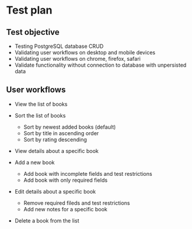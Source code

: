 # Test plan

## Test objective
- Testing PostgreSQL database CRUD
- Validating user workflows on desktop and mobile devices
- Validating user workflows on chrome, firefox, safari
- Validate functionality without connection to database with unpersisted data

## User workflows
- View the list of books
- Sort the list of books
	- Sort by newest added books (default)
	- Sort by title in ascending order
	- Sort by rating descending

- View details about a specific book

- Add a new book
	- Add book with incomplete fields and test restrictions
	- Add book with only required fields

- Edit details about a specific book
	- Remove required fileds and test restrictions
	- Add new notes for a specific book

- Delete a book from the list
